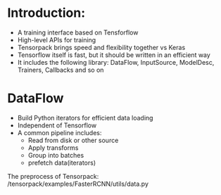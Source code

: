 
# Introduction:
* A training interface based on Tensforflow
* High-level APIs for training
* Tensorpack brings speed and flexibility together vs Keras
* Tensorflow itself is fast, but it should be written in an efficient way
* It includes the following library: DataFlow, InputSource, ModelDesc, Trainers, Callbacks and so on

# DataFlow
* Build Python iterators for efficient data loading
* Independent of Tensorflow
* A common pipeline includes:
  * Read from disk or other source
  * Apply transforms
  * Group into batches
  * prefetch data(iterators)
 
The preprocess of Tensorpack: /tensorpack/examples/FasterRCNN/utils/data.py

